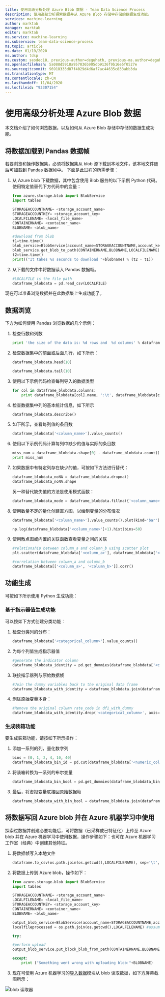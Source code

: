 ```yaml
---
title: 使用高级分析处理 Azure Blob 数据 - Team Data Science Process
description: 使用高级分析探索数据并从 Azure Blob 存储中存储的数据生成功能。
services: machine-learning
author: marktab
manager: marktab
editor: marktab
ms.service: machine-learning
ms.subservice: team-data-science-process
ms.topic: article
ms.date: 01/10/2020
ms.author: tdsp
ms.custom: seodec18, previous-author=deguhath, previous-ms.author=deguhath
ms.openlocfilehash: 5a088d5918a957036b905db9136f9b16e5f0527e
ms.sourcegitcommit: 96918333d87f4029d4d6af7ac44635c833abb3da
ms.translationtype: MT
ms.contentlocale: zh-CN
ms.lasthandoff: 11/04/2020
ms.locfileid: "93307154"
---
```

# <a name="process-azure-blob-data-with-advanced-analytics"></a><a name="heading"></a>使用高级分析处理 Azure Blob 数据
本文档介绍了如何浏览数据，以及如何从 Azure Blob 存储中存储的数据生成功能。 

## <a name="load-the-data-into-a-pandas-data-frame"></a>将数据加载到 Pandas 数据帧
若要浏览和操作数据集，必须将数据集从 blob 源下载到本地文件，该本地文件随后可加载到 Pandas 数据帧中。 下面是此过程的所需步骤：

1. 从 Azure blob 下载数据，其中包含使用 Blob 服务的以下示例 Python 代码。 使用特定值替代下方代码中的变量： 
   
    ```python
    from azure.storage.blob import BlobService
    import tables
   
    STORAGEACCOUNTNAME= <storage_account_name>
    STORAGEACCOUNTKEY= <storage_account_key>
    LOCALFILENAME= <local_file_name>        
    CONTAINERNAME= <container_name>
    BLOBNAME= <blob_name>
   
    #download from blob
    t1=time.time()
    blob_service=BlobService(account_name=STORAGEACCOUNTNAME,account_key=STORAGEACCOUNTKEY)
    blob_service.get_blob_to_path(CONTAINERNAME,BLOBNAME,LOCALFILENAME)
    t2=time.time()
    print(("It takes %s seconds to download "+blobname) % (t2 - t1))
    ```
2. 从下载的文件中将数据读入 Pandas 数据帧。
   
    ```python
    #LOCALFILE is the file path    
    dataframe_blobdata = pd.read_csv(LOCALFILE)
    ```

现在可以准备浏览数据并在此数据集上生成功能了。

## <a name="data-exploration"></a><a name="blob-dataexploration"></a>数据浏览
下方为如何使用 Pandas 浏览数据的几个示例：

1. 检查行数和列数 
   
    ```python
    print 'the size of the data is: %d rows and  %d columns' % dataframe_blobdata.shape
    ```
2. 检查数据集中的前面或后面几行，如下所示：
   
    ```python
    dataframe_blobdata.head(10)
   
    dataframe_blobdata.tail(10)
    ```
3. 使用以下示例代码检查每列导入的数据类型
   
    ```python
    for col in dataframe_blobdata.columns:
        print dataframe_blobdata[col].name, ':\t', dataframe_blobdata[col].dtype
    ```
4. 检查数据集中列的基本统计信息，如下所示
   
    ```python
    dataframe_blobdata.describe()
    ```
5. 如下所示，查看每列值的条目数
   
    ```python
    dataframe_blobdata['<column_name>'].value_counts()
    ```
6. 使用以下示例代码计算每列中缺少的值与实际的条目数
   
    ```python
    miss_num = dataframe_blobdata.shape[0] - dataframe_blobdata.count()
    print miss_num
    ```
7. 如果数据中有特定列存在缺少的值，可按如下方法进行替代：
   
    ```python
    dataframe_blobdata_noNA = dataframe_blobdata.dropna()
    dataframe_blobdata_noNA.shape
    ```
   
   另一种替代缺失值的方法是使用模式函数：
   
    ```python
    dataframe_blobdata_mode = dataframe_blobdata.fillna({'<column_name>':dataframe_blobdata['<column_name>'].mode()[0]})  
    ```      
8. 使用数量不定的量化创建直方图，以绘制变量的分布情况    
   
    ```python
    dataframe_blobdata['<column_name>'].value_counts().plot(kind='bar')
   
    np.log(dataframe_blobdata['<column_name>']+1).hist(bins=50)
    ```
9. 使用散点图或内置的关联函数查看变量之间的关联
   
    ```python
    #relationship between column_a and column_b using scatter plot
    plt.scatter(dataframe_blobdata['<column_a>'], dataframe_blobdata['<column_b>'])
   
    #correlation between column_a and column_b
    dataframe_blobdata[['<column_a>', '<column_b>']].corr()
    ```

## <a name="feature-generation"></a><a name="blob-featuregen"></a>功能生成
可按如下所示使用 Python 生成功能：

### <a name="indicator-value-based-feature-generation"></a><a name="blob-countfeature"></a>基于指示器值生成功能
可以按如下方式创建分类功能：

1. 检查分类列的分布：
   
    ```python
    dataframe_blobdata['<categorical_column>'].value_counts()
    ```
2. 为每个列值生成指示器值
   
    ```python
    #generate the indicator column
    dataframe_blobdata_identity = pd.get_dummies(dataframe_blobdata['<categorical_column>'], prefix='<categorical_column>_identity')
    ```
3. 联接指示器列与原始数据帧 
   
    ```python
    #Join the dummy variables back to the original data frame
    dataframe_blobdata_with_identity = dataframe_blobdata.join(dataframe_blobdata_identity)
    ```
4. 删除原始变量本身：
   
    ```python
    #Remove the original column rate_code in df1_with_dummy
    dataframe_blobdata_with_identity.drop('<categorical_column>', axis=1, inplace=True)
    ```

### <a name="binning-feature-generation"></a><a name="blob-binningfeature"></a>生成装箱功能
要生成装箱功能，请按如下所示操作：

1. 添加一系列的列，量化数字列
   
    ```python
    bins = [0, 1, 2, 4, 10, 40]
    dataframe_blobdata_bin_id = pd.cut(dataframe_blobdata['<numeric_column>'], bins)
    ```
2. 将装箱转换为一系列的布尔变量
   
    ```python
    dataframe_blobdata_bin_bool = pd.get_dummies(dataframe_blobdata_bin_id, prefix='<numeric_column>')
    ```
3. 最后，将虚拟变量联接回原始数据帧
   
    ```python
    dataframe_blobdata_with_bin_bool = dataframe_blobdata.join(dataframe_blobdata_bin_bool)  
    ```  

## <a name="writing-data-back-to-azure-blob-and-consuming-in-azure-machine-learning"></a><a name="sql-featuregen"></a>将数据写回 Azure blob 并在 Azure 机器学习中使用
探索过数据并创建必要功能后，可将数据（已采样或已特征化）上传至 Azure blob 并在 Azure 机器学习中使用数据，操作步骤如下：也可在 Azure 机器学习工作室（经典）中创建其他特征。 

1. 将数据帧写入本地文件
   
    ```python
    dataframe.to_csv(os.path.join(os.getcwd(),LOCALFILENAME), sep='\t', encoding='utf-8', index=False)
    ```
2. 将数据上传到 Azure blob，操作如下：
   
    ```python
    from azure.storage.blob import BlobService
    import tables
   
    STORAGEACCOUNTNAME= <storage_account_name>
    LOCALFILENAME= <local_file_name>
    STORAGEACCOUNTKEY= <storage_account_key>
    CONTAINERNAME= <container_name>
    BLOBNAME= <blob_name>
   
    output_blob_service=BlobService(account_name=STORAGEACCOUNTNAME,account_key=STORAGEACCOUNTKEY)    
    localfileprocessed = os.path.join(os.getcwd(),LOCALFILENAME) #assuming file is in current working directory
   
    try:
   
    #perform upload
    output_blob_service.put_block_blob_from_path(CONTAINERNAME,BLOBNAME,localfileprocessed)
   
    except:            
        print ("Something went wrong with uploading blob:"+BLOBNAME)
    ```
3. 现在可使用 Azure 机器学习的[导入数据][import-data]模块从 blob 读取数据，如下方屏幕截图所示：

![blob 读取器][1]

[1]: ./media/data-blob/reader_blob.png


<!-- Module References -->
[import-data]: /azure/machine-learning/studio-module-reference/import-data